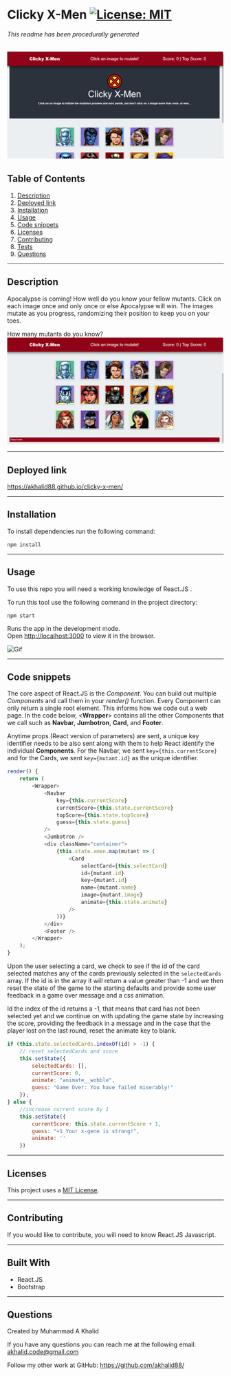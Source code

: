 # Clicky X-Men  [![License: MIT](https://img.shields.io/badge/License-MIT-yellow.svg)](https://opensource.org/licenses/MIT) 
###### This readme has been procedurally generated 
![Main](readme/main.png)
-----------------------
## Table of Contents
1. [Description](#description)
2. [Deployed link](#deployed-link)
3. [Installation](#installation)
4. [Usage](#usage)
5. [Code snippets](#code-snippets)
6. [Licenses](#licenses)
7. [Contributing](#contributing)
8. [Tests](#tests)
9. [Questions](#questions)

-----------------------
## Description
Apocalypse is coming! How well do you know your fellow mutants. Click on each image once and only once or else Apocalypse will win. The images mutate as you progress, randomizing their position to keep you on your toes.

How many mutants do you know? 
![Xmen](readme/xmen.png)


-----------------------
## Deployed link
https://akhalid88.github.io/clicky-x-men/

-----------------------
## Installation
To install dependencies run the following command:
```
npm install
```

-----------------------
## Usage
To use this repo you will need a working knowledge of React.JS . 

To run this tool use the following command in the project directory: 

```
npm start
```
Runs the app in the development mode.\
Open [http://localhost:3000](http://localhost:3000) to view it in the browser.

![Gif](readme/gameplay.gif)

-----------------------
## Code snippets
The core aspect of React.JS is the *Component*. You can build out multiple *Components* and call them in your *render()* function. Every Component can only return a single root element. This informs how we code out a web page. In the code below, <**Wrapper**> contains all the other Components that we call such as **Navbar**, **Jumbotron**, **Card**, and **Footer**.

Anytime props (React version of parameters) are sent, a unique key identifier needs to be also sent along with them to help React identify the individual **Components**. For the Navbar, we sent `key={this.currentScore}` and for the Cards, we sent `key={mutant.id}` as the unique identifier.

```javascript
render() {
	return (
		<Wrapper>
			<Navbar
				key={this.currentScore}
				currentScore={this.state.currentScore}
				topScore={this.state.topScore}
				guess={this.state.guess}
			/>
			<Jumbotron />
			<div className="container">
				{this.state.xmen.map(mutant => (
					<Card
						selectCard={this.selectCard}
						id={mutant.id}
						key={mutant.id}
						name={mutant.name}
						image={mutant.image}
						animate={this.state.animate}
					/>
				))}
			</div>
			<Footer />
		</Wrapper>
	);
}
```

Upon the user selecting a card, we check to see if the id of the card selected matches any of the cards previously selected in the `selectedCards` array. If the id is in the array it will return a value greater than -1 and we then reset the state of the game to the starting defaults and provide some user feedback in a game over message and a css animation.

Id the index of the id returns a -1, that means that card has not been selected yet and we continue on with updating the game state by increasing the score, providing the feedback in a message and in the case that the player lost on the last round, reset the animate key to blank.


```javascript
if (this.state.selectedCards.indexOf(id) > -1) {
	// reset selectedCards and score
	this.setState({
		selectedCards: [],
		currentScore: 0,
		animate: "animate__wobble",
		guess: "Game Over: You have failed miserably!"
	});
} else {
	//increase current score by 1
	this.setState({
		currentScore: this.state.currentScore + 1,
		guess: "+1 Your x-gene is strong!",
		animate: ''
	})
```


-----------------------
## Licenses
This project uses a [MIT License](https://opensource.org/licenses/MIT). 

-----------------------
## Contributing
If you would like to contribute, you will need to know React.JS Javascript.

-----------------------
## Built With

- React.JS
- Bootstrap

-----------------------
## Questions
Created by Muhammad A Khalid

If you have any questions you can reach me at the following email: [akhalid.code@gmail.com](mailto:akhalid.code@gmail.com)

Follow my other work at GitHub: https://github.com/akhalid88/
